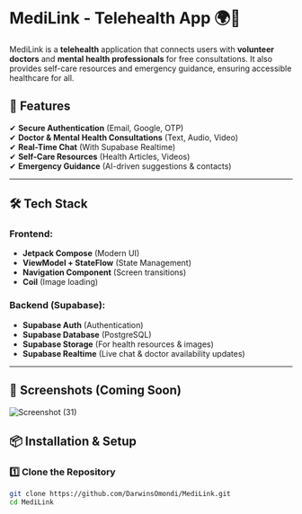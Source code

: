 # MediLink - Telehealth App 🌍💙

MediLink is a **telehealth** application that connects users with **volunteer doctors** and **mental health professionals** for free consultations. It also provides self-care resources and emergency guidance, ensuring accessible healthcare for all.  

## 🚀 Features
✔ **Secure Authentication** (Email, Google, OTP)  
✔ **Doctor & Mental Health Consultations** (Text, Audio, Video)  
✔ **Real-Time Chat** (With Supabase Realtime)  
✔ **Self-Care Resources** (Health Articles, Videos)  
✔ **Emergency Guidance** (AI-driven suggestions & contacts)  

---
## 🛠️ Tech Stack  
### **Frontend:**  
- **Jetpack Compose** (Modern UI)  
- **ViewModel + StateFlow** (State Management)  
- **Navigation Component** (Screen transitions)  
- **Coil** (Image loading)  

### **Backend (Supabase):**  
- **Supabase Auth** (Authentication)  
- **Supabase Database** (PostgreSQL)  
- **Supabase Storage** (For health resources & images)  
- **Supabase Realtime** (Live chat & doctor availability updates)  

---

## 📱 Screenshots (Coming Soon)
![Screenshot (31)](https://github.com/user-attachments/assets/022d215e-a7aa-4891-af1f-3e00cd5ef8df)

## 📦 Installation & Setup  
### **1️⃣ Clone the Repository**  
```bash
git clone https://github.com/DarwinsOmondi/MediLink.git
cd MediLink
